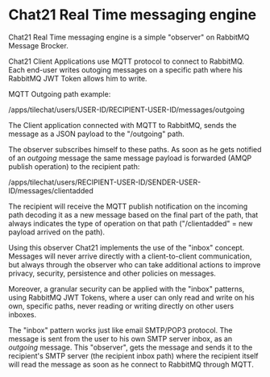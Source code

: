 
# Chat21 Real Time messaging engine

Chat21 Real Time messaging engine is a simple "observer" on RabbitMQ Message Brocker.

Chat21 Client Applications use MQTT protocol to connect to RabbitMQ.
Each end-user writes outoging messages on a specific path where his RabbitMQ JWT Token
allows him to write.

MQTT Outgoing path example:

/apps/tilechat/users/USER-ID/RECIPIENT-USER-ID/messages/outgoing

The Client application connected with MQTT to RabbitMQ, sends the message as a JSON payload
to the "/outgoing" path.

The observer subscribes himself to these paths. As soon as he gets notified of an _outgoing_ message
the same message payload is forwarded (AMQP publish operation) to the recipient path:

/apps/tilechat/users/RECIPIENT-USER-ID/SENDER-USER-ID/messages/clientadded

The recipient will receive the MQTT publish notification on the incoming path decoding it as
a new message based on the final part of the path, that always indicates the type of operation
on that path ("/clientadded" = new payload arrived on the path).

Using this observer Chat21 implements the use of the "inbox" concept. Messages will never arrive
directly with a client-to-client communication, but always through the observer who can take additional
actions to improve privacy, security, persistence and other policies on messages.

Moreover, a granular security can be applied with the "inbox" patterns, using RabbitMQ JWT Tokens,
where a user can only read and write on his own, specific paths, never reading or writing directly on
other users inboxes.

The "inbox" pattern works just like email SMTP/POP3 protocol. The message is sent from the user
to his own SMTP server inbox, as an _outgoing_ message. This "observer", gets the message and
sends it to the recipient's SMTP server (the recipient inbox path) where the recipient itself
will read the message as soon as he connect to RabbitMQ through MQTT.


